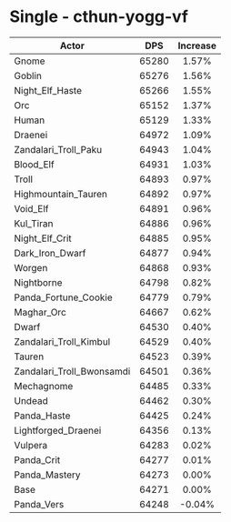 # Single - cthun-yogg-vf
| Actor | DPS | Increase |
|---|:---:|:---:|
|Gnome|65280|1.57%|
|Goblin|65276|1.56%|
|Night_Elf_Haste|65266|1.55%|
|Orc|65152|1.37%|
|Human|65129|1.33%|
|Draenei|64972|1.09%|
|Zandalari_Troll_Paku|64943|1.04%|
|Blood_Elf|64931|1.03%|
|Troll|64893|0.97%|
|Highmountain_Tauren|64892|0.97%|
|Void_Elf|64891|0.96%|
|Kul_Tiran|64886|0.96%|
|Night_Elf_Crit|64885|0.95%|
|Dark_Iron_Dwarf|64877|0.94%|
|Worgen|64868|0.93%|
|Nightborne|64798|0.82%|
|Panda_Fortune_Cookie|64779|0.79%|
|Maghar_Orc|64667|0.62%|
|Dwarf|64530|0.40%|
|Zandalari_Troll_Kimbul|64529|0.40%|
|Tauren|64523|0.39%|
|Zandalari_Troll_Bwonsamdi|64501|0.36%|
|Mechagnome|64485|0.33%|
|Undead|64462|0.30%|
|Panda_Haste|64425|0.24%|
|Lightforged_Draenei|64356|0.13%|
|Vulpera|64283|0.02%|
|Panda_Crit|64277|0.01%|
|Panda_Mastery|64273|0.00%|
|Base|64271|0.00%|
|Panda_Vers|64248|-0.04%|
